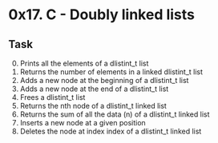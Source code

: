 # 0x17. C - Doubly linked lists

## Task

0. Prints all the elements of a dlistint_t list
1. Returns the number of elements in a linked dlistint_t list
2. Adds a new node at the beginning of a dlistint_t list
3. Adds a new node at the end of a dlistint_t list
4. Frees a dlistint_t list
5. Returns the nth node of a dlistint_t linked list
6. Returns the sum of all the data (n) of a dlistint_t linked list
7. Inserts a new node at a given position
8. Deletes the node at index index of a dlistint_t linked list